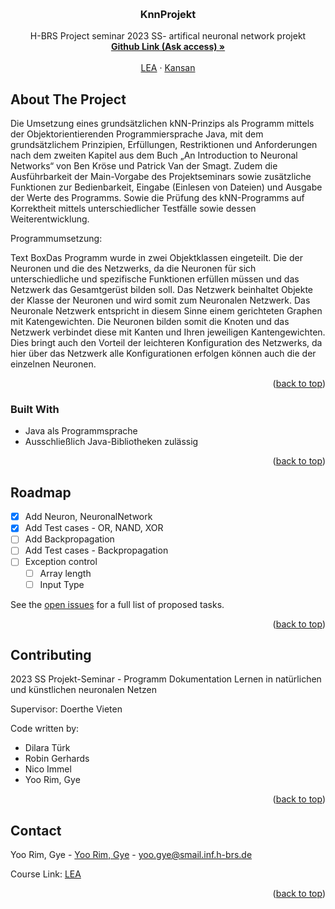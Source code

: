 <a name="readme-top"></a>
<!-- PROJECT LOGO -->
<br />
<div align="center">

  <h3 align="center">KnnProjekt</h3>

  <p align="center">
    H-BRS Project seminar 2023 SS- artifical neuronal network projekt
    <br />
    <a href="https://github.com/Kanius69247/KnnProjekt"><strong>Github Link (Ask access) »</strong></a>
    <br />
    <br />
    <a href="https://lea.hochschule-bonn-rhein-sieg.de/goto.php?target=crs_1349926">LEA</a>
    ·
    <a href="https://economic-factory-ef5.notion.site/1abc0cdf4ffc40ac81a3fe7e6d55e035?v=2c6ccbd2c8764624b849df1ac1ab9137">Kansan</a>
  </p>
</div>



<!-- TABLE OF CONTENTS -->
<!--  <details>
  <summary>Table of Contents</summary>
  <ol>
    <li>
      <a href="#about-the-project">About The Project</a>
      <ul>
        <li><a href="#built-with">Built With</a></li>
      </ul>
    </li>
    <li>
      <a href="#getting-started">Getting Started</a>
      <ul>
        <li><a href="#prerequisites">Prerequisites</a></li>
        <li><a href="#installation">Installation</a></li>
      </ul>
    </li>
    <li><a href="#usage">Usage</a></li>
    <li><a href="#roadmap">Roadmap</a></li>
    <li><a href="#contributing">Contributing</a></li>
    <li><a href="#license">License</a></li>
    <li><a href="#contact">Contact</a></li>
    <li><a href="#acknowledgments">Acknowledgments</a></li>
  </ol>
</details> -->



<!-- ABOUT THE PROJECT -->
## About The Project

Die Umsetzung eines grundsätzlichen kNN-Prinzips als Programm mittels der Objektorientierenden Programmiersprache Java, mit dem grundsätzlichem Prinzipien, Erfüllungen, Restriktionen und Anforderungen nach dem zweiten Kapitel aus dem Buch „An Introduction to Neuronal Networks“ von Ben Kröse und Patrick Van der Smagt. Zudem die Ausführbarkeit der Main-Vorgabe des Projektseminars sowie zusätzliche Funktionen zur Bedienbarkeit, Eingabe (Einlesen von Dateien) und Ausgabe der Werte des Programms. Sowie die Prüfung des kNN-Programms auf Korrektheit mittels unterschiedlicher Testfälle sowie dessen Weiterentwicklung.  

Programmumsetzung:

Text BoxDas Programm wurde in zwei Objektklassen eingeteilt. Die der Neuronen und die des Netzwerks, da die Neuronen für sich unterschiedliche und spezifische Funktionen erfüllen müssen und das Netzwerk das Gesamtgerüst bilden soll. Das Netzwerk beinhaltet Objekte der Klasse der Neuronen und wird somit zum Neuronalen Netzwerk. Das Neuronale Netzwerk entspricht in diesem Sinne einem gerichteten Graphen mit Katengewichten. Die Neuronen bilden somit die Knoten und das Netzwerk verbindet diese mit Kanten und Ihren jeweiligen Kantengewichten. Dies bringt auch den Vorteil der leichteren Konfiguration des Netzwerks, da hier über das Netzwerk alle Konfigurationen erfolgen können auch die der einzelnen Neuronen. 


<p align="right">(<a href="#readme-top">back to top</a>)</p>



### Built With

* Java als Programmsprache 
* Ausschließlich Java-Bibliotheken zulässig 

<p align="right">(<a href="#readme-top">back to top</a>)</p>


<!-- ROADMAP -->
## Roadmap

- [x] Add Neuron, NeuronalNetwork
- [x] Add Test cases - OR, NAND, XOR
- [ ] Add Backpropagation
- [ ] Add Test cases - Backpropagation
- [ ] Exception control
    - [ ] Array length
    - [ ] Input Type

See the [open issues](https://www.notion.so/1abc0cdf4ffc40ac81a3fe7e6d55e035?v=2c6ccbd2c8764624b849df1ac1ab9137&pvs=4) for a full list of proposed tasks.

<p align="right">(<a href="#readme-top">back to top</a>)</p>



<!-- CONTRIBUTING -->
## Contributing

2023 SS Projekt-Seminar - Programm Dokumentation
Lernen in natürlichen und künstlichen neuronalen Netzen

Supervisor: Doerthe Vieten

Code written by:
* Dilara Türk
* Robin Gerhards
* Nico Immel
* Yoo Rim, Gye


<p align="right">(<a href="#readme-top">back to top</a>)</p>


<!-- CONTACT -->
## Contact

Yoo Rim, Gye - [Yoo Rim, Gye](yoo.gye@smail.inf.h-brs.de) - yoo.gye@smail.inf.h-brs.de

Course Link: [LEA](https://github.com/Kanius69247/KnnProjekt)

<p align="right">(<a href="#readme-top">back to top</a>)</p>

